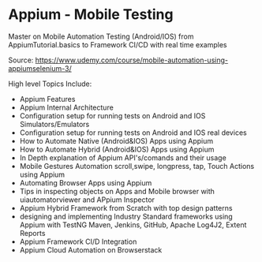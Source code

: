 # Appium - Mobile Testing
Master on Mobile Automation Testing (Android/IOS) from AppiumTutorial.basics to Framework CI/CD with real time examples

Source: https://www.udemy.com/course/mobile-automation-using-appiumselenium-3/

High level Topics Include:

- Appium Features   
- Appium Internal Architecture
- Configuration setup for running tests on Android and IOS Simulators/Emulators
- Configuration setup for running tests on Android and IOS real devices
- How to Automate Native (Android&IOS) Apps using Appium
- How to Automate Hybrid (Android&IOS) Apps using Appium
- In Depth explanation of Appium API's/comands and their usage
- Mobile Gestures Automation scroll,swipe, longpress, tap, Touch Actions using Appium                                          
- Automating Browser Apps using Appium                                            
- Tips in inspecting objects on Apps and Mobile browser with uiautomatorviewer and APpium Inspector
- Appium Hybrid Framework from Scratch with top design patterns
- designing and implementing Industry Standard frameworks using Appium  with TestNG Maven, Jenkins, GitHub, Apache Log4J2, Extent Reports
- Appium Framework CI/D Integration
- Appium Cloud Automation on Browserstack
